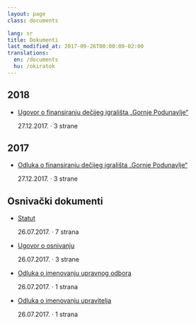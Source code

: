 ```yaml
---
layout: page
class: documents

lang: sr
title: Dokumenti
last_modified_at: 2017-09-26T00:00:00-02:00
translations:
  en: /documents
  hu: /okiratok
---
```

## 2018

- [Ugovor o finansiranju dečijeg igrališta „Gornje Podunavlje“]

  27.12.2017. · 3 strane

[Ugovor o finansiranju dečijeg igrališta „Gornje Podunavlje“]: /docs/ugovor-o-finansiranju-decijeg-igralista-gornje-podunavlje.pdf

## 2017

- [Odluka o finansiranju dečijeg igrališta „Gornje Podunavlje“]

  27.12.2017. · 3 strane

[Odluka o finansiranju dečijeg igrališta „Gornje Podunavlje“]: /docs/odluka-o-finansiranju-decijeg-igralista-gornje-podunavlje.pdf

## Osnivački dokumenti

- [Statut]

  26.07.2017. · 7 strana
- [Ugovor o osnivanju]

  26.07.2017. · 3 strane
- [Odluka o imenovanju upravnog odbora]

  26.07.2017. · 1 strana
- [Odluka o imenovanju upravitelja]

  26.07.2017. · 1 strana

[Statut]: /docs/statut.pdf
[Ugovor o osnivanju]: /docs/ugovor-o-osnivanju.pdf
[Odluka o imenovanju upravnog odbora]: /docs/odluka-o-imenovanju-upravnog-odbora.pdf
[Odluka o imenovanju upravitelja]: /docs/odluka-o-imenovanju-upravitelja.pdf
